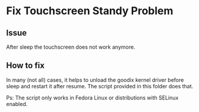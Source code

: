 # Fix Touchscreen Standy Problem

## Issue

After sleep the touchscreen does not work anymore.

## How to fix

In many (not all) cases, it helps to unload the goodix kernel driver before sleep and restart it after resume. The script provided in this folder does that.

Ps: The script only works in Fedora Linux or distributions with SELinux enabled.
